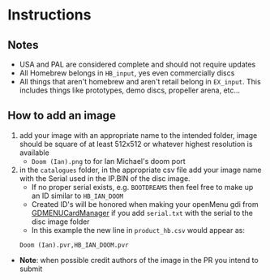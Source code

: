 # Instructions

## Notes
- USA and PAL are considered complete and should not require updates
- All Homebrew belongs in `HB_input`, yes even commercially discs
- All things that aren't homebrew and aren't retail belong in `EX_input`. This includes things like prototypes, demo discs, propeller arena, etc...


## How to add an image
1. add your image with an appropriate name to the intended folder, image should be square of at least 512x512 or whatever highest resolution is available
    - `Doom (Ian).png` to for Ian Michael's doom port
1. in the `catalogues` folder, in the appropriate csv file add your image name with the Serial used in the IP.BIN of the disc image.
    - If no proper serial exists, e.g. `BOOTDREAMS` then feel free to make up an ID similar to `HB_IAN_DOOM`
    - Created ID's will be honored when making your openMenu gdi from [GDMENUCardManager](https://github.com/mrneo240/GDMENUCardManager/releases/) if you add `serial.txt` with the serial to the disc image folder
    - In this example the new line in `product_hb.csv` would appear as:
    ```
    Doom (Ian).pvr,HB_IAN_DOOM.pvr
    ```
- **Note**: when possible credit authors of the image in the PR you intend to submit